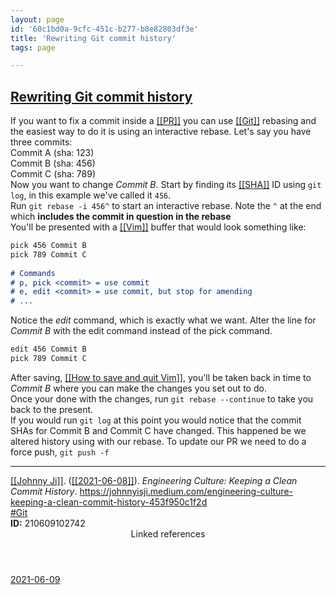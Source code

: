 ```yaml
---
layout: page
id: '60c1bd0a-9cfc-451c-b277-b8e82803df3e'
title: 'Rewriting Git commit history'
tags: page

---
```

  
<h2 class="text-3xl font-semibold mb-4"><a href="/pages/rewriting-git-commit-history">Rewriting Git commit history</a></h2>

<div class="space-y-2">
<div class="element-block ml-0"><div class="flex-1"></div></div>

<div class="element-block ml-0"><div class="flex-1">If you want to fix a commit inside a <a class="text-teal-400 group" href="/pages/pr"><span class="text-gray-500 group-hover:text-teal-500">[[</span>PR<span class="text-gray-500 group-hover:text-teal-500">]]</span></a> you can use <a class="text-teal-400 group" href="/pages/git"><span class="text-gray-500 group-hover:text-teal-500">[[</span>Git<span class="text-gray-500 group-hover:text-teal-500">]]</span></a> rebasing and the easiest way to do it is using an interactive rebase. Let's say you have three commits:</div></div>

<div class="element-block ml-4"><div class="flex-1">Commit A (sha: 123)</div></div>

<div class="element-block ml-4"><div class="flex-1">Commit B (sha: 456)</div></div>

<div class="element-block ml-4"><div class="flex-1">Commit C (sha: 789)</div></div>



<div class="element-block ml-0"><div class="flex-1">Now you want to change <em>Commit B</em>. Start by finding its <a class="text-teal-400 group" href="/pages/sha"><span class="text-gray-500 group-hover:text-teal-500">[[</span>SHA<span class="text-gray-500 group-hover:text-teal-500">]]</span></a> ID using <code>git log</code>, in this example we've called it <code>456</code>.</div></div>

<div class="element-block ml-0"><div class="flex-1">Run <code>git rebase -i 456^</code> to start an interactive rebase. Note the <code>^</code> at the end which <strong class="text-rose-400">includes the commit in question in the rebase</strong></div></div>

<div class="element-block ml-0"><div class="flex-1">You'll be presented with a <a class="text-teal-400 group" href="/pages/vim"><span class="text-gray-500 group-hover:text-teal-500">[[</span>Vim<span class="text-gray-500 group-hover:text-teal-500">]]</span></a> buffer that would look something like:</div></div>

<div class="element-block ml-4"><div class="flex-1">

```md
pick 456 Commit B
pick 789 Commit C
	  
# Commands
# p, pick <commit> = use commit
# e, edit <commit> = use commit, but stop for amending
# ...
```

</div></div>

<div class="element-block ml-4"><div class="flex-1">Notice the <em>edit</em> command, which is exactly what we want. Alter the line for <em>Commit B</em> with the edit command instead of the pick command.</div></div>

<div class="element-block ml-4"><div class="flex-1">

```md
edit 456 Commit B
pick 789 Commit C
```

</div></div>

<div class="element-block ml-4"><div class="flex-1">After saving, <a class="text-teal-400 group" href="/pages/how-to-save-and-quit-vim"><span class="text-gray-500 group-hover:text-teal-500">[[</span>How to save and quit Vim<span class="text-gray-500 group-hover:text-teal-500">]]</span></a>, you'll be taken back in time to <em>Commit B</em> where you can make the changes you set out to do.</div></div>

<div class="element-block ml-4"><div class="flex-1">Once your done with the changes, run <code>git rebase --continue</code> to take you back to the present.</div></div>



<div class="element-block ml-0"><div class="flex-1">If you would run <code>git log</code> at this point you would notice that the commit SHAs for Commit B and Commit C have changed. This happened be we altered history using with our rebase. To update our PR we need to do a force push, <code>git push -f</code></div></div>

<hr class="border-gray-700 !my-5" />

<div class="element-block ml-0"><div class="flex-1"><a class="text-teal-400 group" href="/pages/johnny-ji"><span class="text-gray-500 group-hover:text-teal-500">[[</span>Johnny Ji<span class="text-gray-500 group-hover:text-teal-500">]]</span></a>. (<a class="text-teal-400 group" href="/journals/2021-06-08"><span class="text-gray-500 group-hover:text-teal-500">[[</span>2021-06-08<span class="text-gray-500 group-hover:text-teal-500">]]</span></a>). <em>Engineering Culture: Keeping a Clean Commit History</em>. <a class="text-indigo-400" href="https://johnnyisji.medium.com/engineering-culture-keeping-a-clean-commit-history-453f950c1f2d" target="_blank" rel="">https://johnnyisji.medium.com/engineering-culture-keeping-a-clean-commit-history-453f950c1f2d</a></div></div>

<div class="element-block ml-0"><div class="flex-1"><a class="text-gray-400" href="/pages/git">#Git</a></div></div>

<div class="element-block ml-0"><div class="flex-1"><strong class="text-rose-400">ID:</strong> 210609102742</div></div>
</div>



<section class="mt-8 space-y-2">
<header class="text-gray-500">Linked references</header>
<a class="block bg-gray-800 p-4 rounded text-teal-400 focus:outline-none focus:ring-2 focus:ring-offset-2 focus:ring-offset-gray-900 focus:ring-teal-400 hover:ring-2 hover:ring-offset-2 hover:ring-offset-gray-900 hover:ring-teal-400" href="/journals/2021-06-09">2021-06-09</a>
  </section>
